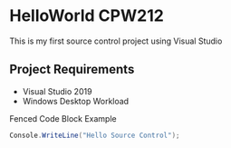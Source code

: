 # HelloWorld CPW212
This is my first source control project using Visual Studio

## Project Requirements
- Visual Studio 2019
- Windows Desktop Workload

Fenced Code Block Example
```csharp
Console.WriteLine("Hello Source Control");
```
